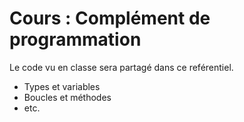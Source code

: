 # Cours : Complément de programmation
Le code vu en classe sera partagé dans ce reférentiel.
* Types et variables
* Boucles et méthodes
* etc.

